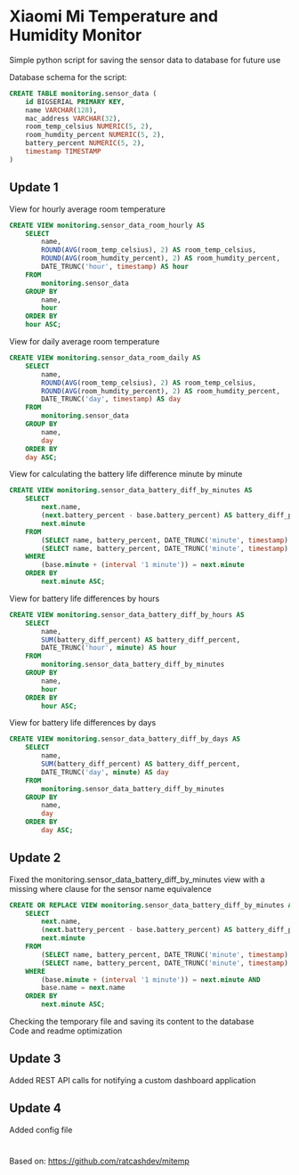 # Xiaomi Mi Temperature and Humidity Monitor

Simple python script for saving the sensor data to database for future use

Database schema for the script:
```SQL
CREATE TABLE monitoring.sensor_data (  
    id BIGSERIAL PRIMARY KEY,  
    name VARCHAR(128),  
    mac_address VARCHAR(32),  
    room_temp_celsius NUMERIC(5, 2),  
    room_humdity_percent NUMERIC(5, 2),  
    battery_percent NUMERIC(5, 2),  
    timestamp TIMESTAMP  
)
```

## Update 1

View for hourly average room temperature
```SQL
CREATE VIEW monitoring.sensor_data_room_hourly AS  
    SELECT  
        name,  
        ROUND(AVG(room_temp_celsius), 2) AS room_temp_celsius,  
        ROUND(AVG(room_humdity_percent), 2) AS room_humdity_percent,  
        DATE_TRUNC('hour', timestamp) AS hour  
    FROM  
        monitoring.sensor_data  
    GROUP BY  
        name,  
        hour  
    ORDER BY  
    hour ASC;
```

View for daily average room temperature
```SQL
CREATE VIEW monitoring.sensor_data_room_daily AS  
    SELECT  
        name,  
        ROUND(AVG(room_temp_celsius), 2) AS room_temp_celsius,  
        ROUND(AVG(room_humdity_percent), 2) AS room_humdity_percent,  
        DATE_TRUNC('day', timestamp) AS day  
    FROM  
        monitoring.sensor_data  
    GROUP BY  
        name,  
        day  
    ORDER BY  
    day ASC;
```

View for calculating the battery life difference minute by minute
```SQL
CREATE VIEW monitoring.sensor_data_battery_diff_by_minutes AS  
    SELECT  
        next.name,  
        (next.battery_percent - base.battery_percent) AS battery_diff_percent,  
        next.minute  
    FROM  
        (SELECT name, battery_percent, DATE_TRUNC('minute', timestamp) AS minute FROM monitoring.sensor_data WHERE id < (SELECT MAX(id) FROM monitoring.sensor_data) ORDER BY minute) AS base,  
        (SELECT name, battery_percent, DATE_TRUNC('minute', timestamp) AS minute FROM monitoring.sensor_data WHERE id > (SELECT MIN(id) FROM monitoring.sensor_data) ORDER BY minute) AS next  
    WHERE  
        (base.minute + (interval '1 minute')) = next.minute  
    ORDER BY  
        next.minute ASC;
```

View for battery life differences by hours
```SQL
CREATE VIEW monitoring.sensor_data_battery_diff_by_hours AS  
    SELECT  
        name,  
        SUM(battery_diff_percent) AS battery_diff_percent,  
        DATE_TRUNC('hour', minute) AS hour  
    FROM  
        monitoring.sensor_data_battery_diff_by_minutes  
    GROUP BY  
        name,  
        hour  
    ORDER BY  
        hour ASC;
```

View for battery life differences by days
```SQL
CREATE VIEW monitoring.sensor_data_battery_diff_by_days AS  
    SELECT  
        name,  
        SUM(battery_diff_percent) AS battery_diff_percent,  
        DATE_TRUNC('day', minute) AS day  
    FROM  
        monitoring.sensor_data_battery_diff_by_minutes  
    GROUP BY  
        name,  
        day  
    ORDER BY  
        day ASC;
```

## Update 2

Fixed the monitoring.sensor_data_battery_diff_by_minutes view with a missing where clause for the sensor name equivalence
```SQL
CREATE OR REPLACE VIEW monitoring.sensor_data_battery_diff_by_minutes AS  
    SELECT  
        next.name,  
        (next.battery_percent - base.battery_percent) AS battery_diff_percent,  
        next.minute  
    FROM  
        (SELECT name, battery_percent, DATE_TRUNC('minute', timestamp) AS minute FROM monitoring.sensor_data WHERE id < (SELECT MAX(id) FROM monitoring.sensor_data) ORDER BY minute) AS base,  
        (SELECT name, battery_percent, DATE_TRUNC('minute', timestamp) AS minute FROM monitoring.sensor_data WHERE id > (SELECT MIN(id) FROM monitoring.sensor_data) ORDER BY minute) AS next  
    WHERE  
        (base.minute + (interval '1 minute')) = next.minute AND  
        base.name = next.name 
    ORDER BY  
        next.minute ASC;
```

Checking the temporary file and saving its content to the database  
Code and readme optimization 

## Update 3

Added REST API calls for notifying a custom dashboard application

## Update 4

Added config file

#
Based on: https://github.com/ratcashdev/mitemp
